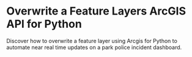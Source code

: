 # Overwrite a Feature Layers ArcGIS API for Python
Discover how to overwrite a feature layer using Arcgis for Python to automate near real time updates on a park police incident dashboard. 
